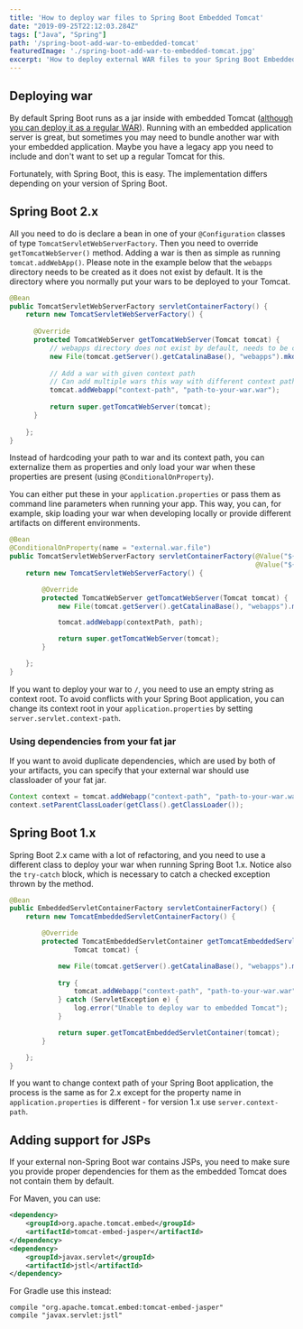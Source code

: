 ```yaml
---
title: 'How to deploy war files to Spring Boot Embedded Tomcat'
date: "2019-09-25T22:12:03.284Z"
tags: ["Java", "Spring"]
path: '/spring-boot-add-war-to-embedded-tomcat'
featuredImage: './spring-boot-add-war-to-embedded-tomcat.jpg'
excerpt: 'How to deploy external WAR files to your Spring Boot Embedded Tomcat.'
---
```


<PostHeader frontmatter={props.data.mdx.frontmatter} />

## Deploying war
By default Spring Boot runs as a jar inside with embedded Tomcat ([although you can deploy it as a regular WAR](https://www.vojtechruzicka.com/spring-boot-war/)). Running with an embedded application server is great, but sometimes you may need to bundle another war with your embedded application. Maybe you have a legacy app you need to include and don't want to set up a regular Tomcat for this.

Fortunately, with Spring Boot, this is easy. The implementation differs depending on your version of Spring Boot.

## Spring Boot 2.x

All you need to do is declare a bean in one of your `@Configuration` classes of type `TomcatServletWebServerFactory`. Then you need to override `getTomcatWebServer()` method. Adding a war is then as simple as running `tomcat.addWebApp()`. Please note in the example below that the `webapps` directory needs to be created as it does not exist by default. It is the directory where you normally put your wars to be deployed to your Tomcat.

```java
@Bean
public TomcatServletWebServerFactory servletContainerFactory() {
    return new TomcatServletWebServerFactory() {
    
      @Override
      protected TomcatWebServer getTomcatWebServer(Tomcat tomcat) {
          // webapps directory does not exist by default, needs to be created
          new File(tomcat.getServer().getCatalinaBase(), "webapps").mkdirs();
    
          // Add a war with given context path
          // Can add multiple wars this way with different context paths
          tomcat.addWebapp("context-path", "path-to-your-war.war");
    
          return super.getTomcatWebServer(tomcat);
      }
    
    };
}
```

Instead of hardcoding your path to war and its context path, you can externalize them as properties and only load your war when these properties are present (using `@ConditionalOnProperty`).

You can either put these in your `application.properties` or pass them as command line parameters when running your app. This way, you can, for example, skip loading your war when developing locally or provide different artifacts on different environments.

```java
@Bean
@ConditionalOnProperty(name = "external.war.file")
public TomcatServletWebServerFactory servletContainerFactory(@Value("${external.war.file}") String path,
                                                             @Value("${external.war.context}") String contextPath) {
    return new TomcatServletWebServerFactory() {

        @Override
        protected TomcatWebServer getTomcatWebServer(Tomcat tomcat) {
            new File(tomcat.getServer().getCatalinaBase(), "webapps").mkdirs();

            tomcat.addWebapp(contextPath, path);

            return super.getTomcatWebServer(tomcat);
        }

    };
}
```

If you want to deploy your war to `/`, you need to use an empty string as context root. To avoid conflicts with your Spring Boot application, you can change its context root in your `application.properties` by setting `server.servlet.context-path`.


### Using dependencies from your fat jar
If you want to avoid duplicate dependencies, which are used by both of your artifacts, you can specify that your external war should use classloader of your fat jar.

```java
Context context = tomcat.addWebapp("context-path", "path-to-your-war.war");
context.setParentClassLoader(getClass().getClassLoader());
```
 

## Spring Boot 1.x
Spring Boot 2.x came with a lot of refactoring, and you need to use a different class to deploy your war when running Spring Boot 1.x. Notice also the `try-catch` block, which is necessary to catch a checked exception thrown by the method.

```java
@Bean
public EmbeddedServletContainerFactory servletContainerFactory() {
    return new TomcatEmbeddedServletContainerFactory() {

        @Override
        protected TomcatEmbeddedServletContainer getTomcatEmbeddedServletContainer(
                Tomcat tomcat) {

            new File(tomcat.getServer().getCatalinaBase(), "webapps").mkdirs();
            
            try {
                tomcat.addWebapp("context-path", "path-to-your-war.war");
            } catch (ServletException e) {
                log.error("Unable to deploy war to embedded Tomcat");
            }

            return super.getTomcatEmbeddedServletContainer(tomcat);
        }

    };
}
```

If you want to change context path of your Spring Boot application, the process is the same as for 2.x except for the property name in `application.properties` is different - for version 1.x use `server.context-path`.

## Adding support for JSPs
If your external non-Spring Boot war contains JSPs, you need to make sure you provide proper dependencies for them as the embedded Tomcat does not contain them by default. 


For Maven, you can use:

```xml
<dependency>
    <groupId>org.apache.tomcat.embed</groupId>
    <artifactId>tomcat-embed-jasper</artifactId>
</dependency>
<dependency>
    <groupId>javax.servlet</groupId>
    <artifactId>jstl</artifactId>
</dependency>
```

For Gradle use this instead:

```
compile "org.apache.tomcat.embed:tomcat-embed-jasper"
compile "javax.servlet:jstl"
```